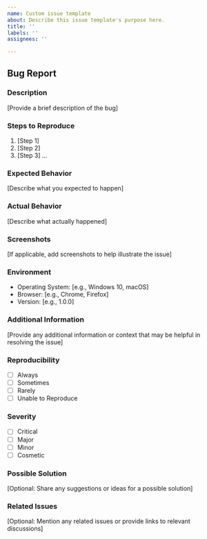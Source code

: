 ```yaml
---
name: Custom issue template
about: Describe this issue template's purpose here.
title: ''
labels: ''
assignees: ''

---
```


## Bug Report

### Description
[Provide a brief description of the bug]

### Steps to Reproduce
1. [Step 1]
2. [Step 2]
3. [Step 3]
   ...

### Expected Behavior
[Describe what you expected to happen]

### Actual Behavior
[Describe what actually happened]

### Screenshots
[If applicable, add screenshots to help illustrate the issue]

### Environment
- Operating System: [e.g., Windows 10, macOS]
- Browser: [e.g., Chrome, Firefox]
- Version: [e.g., 1.0.0]

### Additional Information
[Provide any additional information or context that may be helpful in resolving the issue]

### Reproducibility
- [ ] Always
- [ ] Sometimes
- [ ] Rarely
- [ ] Unable to Reproduce

### Severity
- [ ] Critical
- [ ] Major
- [ ] Minor
- [ ] Cosmetic

### Possible Solution
[Optional: Share any suggestions or ideas for a possible solution]

### Related Issues
[Optional: Mention any related issues or provide links to relevant discussions]
